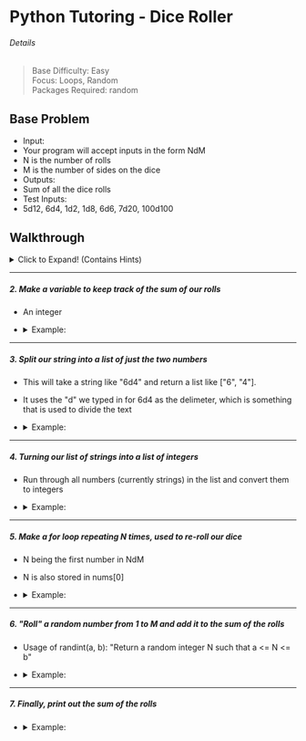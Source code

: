 # Python Tutoring - Dice Roller

###### Details

> Base Difficulty: Easy </br>
> Focus: Loops, Random </br>
> Packages Required: random </br>

Base Problem
------
- Input:
 - Your program will accept inputs in the form NdM
 - N is the number of rolls
 - M is the number of sides on the dice
- Outputs:
 - Sum of all the dice rolls
- Test Inputs:
 - 5d12, 6d4, 1d2, 1d8, 6d6, 7d20, 100d100

Walkthrough
------
<Details>
  <summary>Click to Expand! (Contains Hints)</summary> </br>
  <section>

  ##### 1. Get user input using the input() function
  - It takes a string as inputs (usually a prompt for the user to type something in)
  - <details><summary>Example:</summary>

    ```python
    user_in = input("Please input a roll in the form NdM:\t")
    ```
  </details>

***

##### 2. Make a variable to keep track of the sum of our rolls
  - An integer
  - <details><summary>Example:</summary>

    ```python
    roll_sum = 0
    ```
  </details>

***

##### 3. Split our string into a list of just the two numbers
  - This will take a string like "6d4" and return a list like ["6", "4"].
  - It uses the "d" we typed in for 6d4 as the delimeter, which is something that is used to divide the text
  - <details><summary>Example:</summary>

    ```python
    str_n = user_in.split("d")
    ```
  </details>

***

##### 4. Turning our list of strings into a list of integers
  - Run through all numbers (currently strings) in the list and convert them to integers
  - <details><summary>Example:</summary>

    ```python
    nums = [int(n) for n in str_n]
    ```
  </details>

***

##### 5. Make a for loop repeating N times, used to re-roll our dice
  - N being the first number in NdM
  - N is also stored in nums[0]
  - <details><summary>Example:</summary>

    ```python
    for i in range(nums[0]):
    ```
  </details>

***

##### 6. "Roll" a random number from 1 to M and add it to the sum of the rolls
  - Usage of randint(a, b): "Return a random integer N such that a <= N <= b"
  - <details><summary>Example:</summary>

    ```python
    roll_sum += randint(1, nums[1])
    ```
  </details>

***

##### 7. Finally, print out the sum of the rolls
  - <details><summary>Example:</summary>

    ```python
    print('The sum of your rolls is %s!\n' % roll_sum)
    ```
  </details>

  </section>
</details>

<!-- Extended Problem
------ -->
